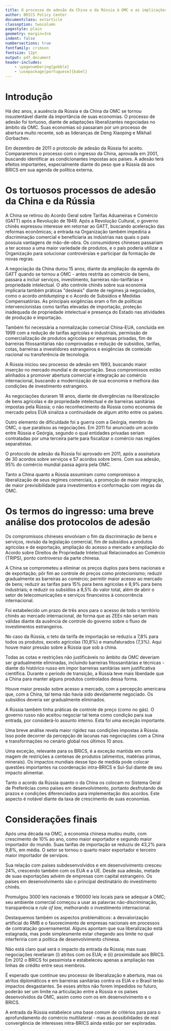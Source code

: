 ```yaml
---
title: O processo de adesão da China e da Rússia à OMC e as implicações para a agenda dos BRICS
author: BRICS Policy Center
documentclass: extarticle
classoption: twocolumn
pagestyle: plain
geometry: margin=3cm
indent: false
numbersections: true
fontfamily: crimson
fontsize: 12pt
output: pdf_document
header-includes:
	- \pagenumbering{gobble}
	- \usepackage[portuguese]{babel}
---
```

# Introdução

Há dez anos, a ausência da Rússia e da China da OMC se tornou insustentável diante da importância de suas economias. O processo de adesão foi tortuoso, diante de adaptações liberalizantes negociadas no âmbito da OMC. Suas economias só passaram por um processo de abertura muito recente, sob as lideranças de Deng Xiaoping e Mikhail Gorbachev.

Em dezembro de 2011 o protocolo de adesão da Rússia foi aceito. Compararemos o processo com o ingresso da China, aprovada em 2001, buscando identificar as condicionantes impostas aos países. A adesão terá efeitos importantes, especialmente diante do peso que a Rússia dá aos BRICS em sua agenda de política externa.

# Os tortuosos processos de adesão da China e da Rússia

A China se retirou do Acordo Geral sobre Tarifas Aduaneiras e Comércio (GATT) após a Revolução de 1949. Após a Revolução Cultural, o governo chinês expressou interesse em retornar ao GATT, buscando aceleração das reformas econômicas; a entrada na Organização também impediria a discriminação comercial e beneficiaria as indústrias nas quais o país possuia vantagens de mão-de-obra. Os consumidores chineses passariam a ter acesso a uma maior variedade de produtos, e o país poderia utilizar a Organização para solucionar controvérsias e participar da formação de novas regras.

A negociação da China durou 15 anos, diante da ampliação da agenda do GATT quando se tornou a OMC - antes restrita ao comércio de bens, passara a incluir serviços, investimento, barreiras não-tarifárias e propriedade intelectual. O alto controle chinês sobre sua economia implicaria também práticas "desleais" diante de regimes já negociados, como o acordo *antidumping* e o Acordo de Subsídios e Medidas Compensatórias. As principais exigências eram o fim de políticas intervencionistas como tarifas elevadas de importação, proteção inadequada de propriedade intelectual e presença do Estado nas atividades de produção e importação.

Também foi necessária a normalização comercial China-EUA, concluída em 1999 com a redução de tarifas agrícolas e industriais, permissão de comercialização de produtos agrícolas por empresas privadas, fim de barreiras fitossanitárias não comprovadas e redução de subsídios, tarifas, cotas, barreiras a investidores estrangeiros e exigências de conteúdo nacional ou transferência de tecnologia.

A Rússia iniciou seu processo de adesão em 1993, buscando maior inserção no mercado mundial e de exportação. Seus compromissos estão alinhados a promover abertura comercial e integração ao comércio internacional, buscando a modernização de sua economia e melhora das condições de investimento estrangeiro.

As negociações duraram 18 anos, diante de divergências na liberalização de bens agrícolas e de propriedade intelectual e de barreiras sanitárias impostas pela Rússia; o não reconhecimento da Rússia como economia de mercado pelos EUA sinaliza a continuidade de algum atrito entre os países.

Outro elemento de dificuldade foi a guerra com a Geórgia, membro da OMC, o que paralisou as negociações. Em 2011 foi anunciado um acordo entre Rússia e Geórgia, segundo o qual entidades privadas seriam contratadas por uma terceira parte para fiscalizar o comércio nas regiões separatistas.

O protocolo de adesão da Rússia foi aprovado em 2011, após a assinatura de 30 acordos sobre serviços e 57 acordos sobre bens. Com sua adesão, 95% do comércio mundial passa agora pela OMC.

Tanto a China quanto a Rússia assumiram como compromisso a liberalização de seus regimes comerciais, a promoção de maior integração, de maior previsibilidade para investimentos e conformação com regras da OMC.

# Os termos do ingresso: uma breve análise dos protocolos de adesão

Os compromissos chineses envolviam o fim da discriminação de bens e serviços, revisão da legislação comercial, fim de subsídios a produtos agrícolas e de exportação, ampliação do acesso a mercado e ampliação do Acordo sobre Direitos de Propriedade Intelectual Relacionados ao Comércio (TRIPS), ponto controverso da parte chinesa.

A China se comprometeu a eliminar os preços duplos para bens nacionais e de exportação; pôr fim ao controle de preços como protecionismo; reduzir gradualmente as barreiras ao comércio; permitir maior acesso ao mercado de bens; reduzir as tarifas para 15% para bens agrícolas e 8,9% para bens industriais; e reduzir os subsídios a 8,5% do valor total, além de abrir o setor de telecomunicações e serviços financeiros à concorrência internacional.

Foi estabelecido um prazo de três anos para o acesso de todo o território chinês ao mercado internacional, de forma que as ZEEs não seriam mais válidas diante da ausência de controle do governo sobre o fluxo de investimentos estrangeiros.

No caso da Rússia, o teto da tarifa de importação se reduziu a 7,8% para todos os produtos, exceto agrícolas (10,8%) e manufaturados (7,3%). Aqui houve maior pressão sobre a Rússia que sob a china.

Todas as cotas e restrições não justificáveis no âmbito da OMC deveriam ser gradualmente eliminadas, incluindo barreiras fitossanitárias e técnicas - diante do histórico russo em impor barreiras sanitárias sem justificativa científica. Durante o período de transição, a Rússia teve mais liberdade que a China para manter alguns produtos controlados dessa forma.

Houve maior pressão sobre acesso a mercado, com a percepção americana que, com a China, tal tema não havia sido devidamente negociado. Os subsídios deveria ser gradualmente eliminados.

A Rússia também tinha práticas de controle de preço (como no gás). O governo russo não aceitou negociar tal tema como condição para sua entrada, por considerá-lo assunto interno. Esta foi uma exceção importante.

Uma breve análise revela maior rigidez nas condições impostas à Rússia. Isso pode decorrer da percepção de lacunas nas negociações com a China e transformações no cenário global nos últimos 10 anos.

Uma exceção, relevante para os BRICS, é a exceção mantida em certa magem de restrições a centenas de produtos (alimentos, matérias primas, minerais). Os impactos mundiais desse tipo de medida pode colocar questões importantes na coordenação intra-BRICS e Sul-Sul diante de seu impacto alimentar.

Tanto o acordo da Rússia quanto o da China os colocam no Sistema Geral de Preferêcias como países em desenvolvimento, portanto desfrutando de prazos e condições diferenciados para implementação dos acordos. Este aspecto é notável diante da taxa de crescimento de suas economias.

# Considerações finais

Após uma década na OMC, a economia chinesa mudou muito, com crescimento de 10% ao ano, como maior exportador e segundo maior importador do mundo. Suas tarifas de importação se reduziu de 43,2% para 9,8%, em média. O setor se tornou o quarto maior exportador e terceiro maior importador de servipos.

Sua relação com países subdesenvolvidos e em desenvolvimento cresceu 24%, crescendo também com os EUA e a UE. Desde sua adesão, metade de suas exportações advém de empresas com capital estrangeiro. Os países em desenvolvimento são o principal destinatário do investimento chinês.

Promulgou 3000 leis nacionais e 190000 leis locais para se adequar à OMC; seu ambiente comercial começou a usar as palavras não-discriminação, transparência e *rule of law*, melhorando o investimento internacional.

Destaquemos também os aspectos problemáticos: a desvalorização artificial do RMB e o favorecimento de empresas nacionais em processos de contratação governamental. Alguns apontam que sua liberalização está estagnada, mas pode simplesmente estar chegando aos limite no qual interferiria com a política de desenvolvimento chinesa.

Não está claro qual será o impacto da entrada da Rússia; mas suas negociações revelaram (i) atritos com os EUA; e (ii) proximidade aos BRICS. Em 2012 o BRICS foi pessimista e estabeleceu apenas a ampliação nas linhas de crédito entre seus membros.

É esperado que continue seu processo de liberalização e abertura, mas os atritos diplomáticos e em barreiras sanitárias contra os EUA e o Brasil terão impactos desgastantes. Se esses atritos não forem impedidos no futuro, poderão ser um limite na articulação entre a Rússia e os países desenvolvidos da OMC, assim como com os em desenvolvimento e o BRICS.

A entrada da Rússia estabelece uma base comum de critérios para para o aprofundamento do comércio multilateral - mas as possibilidades de real convergência de interesses intra-BRICS ainda estão por ser exploradas.